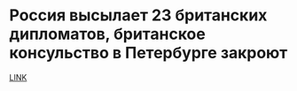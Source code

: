 # Россия высылает 23 британских дипломатов, британское консульство в Петербурге закроют



[LINK](https://varlamov.ru/2829197.html)